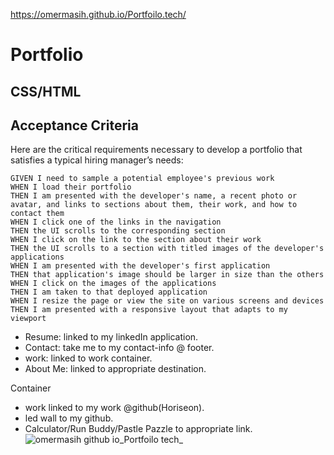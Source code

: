 https://omermasih.github.io/Portfoilo.tech/

# Portfolio

## CSS/HTML

## Acceptance Criteria

Here are the critical requirements necessary to develop a portfolio that satisfies a typical hiring manager’s needs:

```
GIVEN I need to sample a potential employee's previous work
WHEN I load their portfolio
THEN I am presented with the developer's name, a recent photo or avatar, and links to sections about them, their work, and how to contact them
WHEN I click one of the links in the navigation
THEN the UI scrolls to the corresponding section
WHEN I click on the link to the section about their work
THEN the UI scrolls to a section with titled images of the developer's applications
WHEN I am presented with the developer's first application
THEN that application's image should be larger in size than the others
WHEN I click on the images of the applications
THEN I am taken to that deployed application
WHEN I resize the page or view the site on various screens and devices
THEN I am presented with a responsive layout that adapts to my viewport
```

* Resume: linked to my linkedIn application.
* Contact: take me to my contact-info @ footer.
* work: linked to work container.
* About Me: linked to appropriate destination.

Container
* work linked to my work @github(Horiseon).
* led wall to my github.
* Calculator/Run Buddy/Pastle Pazzle to appropriate link.
![omermasih github io_Portfoilo tech_](https://user-images.githubusercontent.com/111917255/209737169-a834d5d4-4734-488b-9b43-c0defc89b4fe.png)


